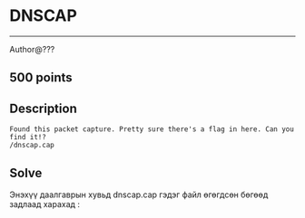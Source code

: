 # DNSCAP
*** 
Author@???
## 500 points

## Description
    Found this packet capture. Pretty sure there's a flag in here. Can you find it!?
    /dnscap.cap

## Solve
Энэхүү даалгаврын хувьд dnscap.cap гэдэг файл өгөгдсөн бөгөөд задлаад харахад :

<p align="center">
  <img src=">
</p>
      
<p> гэж гарах ба DNS protocol ашигласан их хэмжээний traffic байх ба MX (message exchange) TXT record ууд байсан ба subdomain уудыг hex ээр encode хийсэн
байсныг доорх коммандаар decode хийсэн. </p>


```
tshark -r dnscap.pcap -Tfields -e dns.qry.name > names.txt
```
